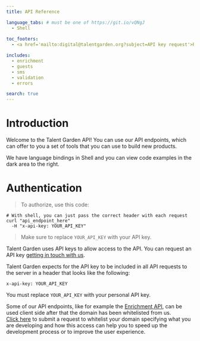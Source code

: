 ```yaml
---
title: API Reference

language_tabs: # must be one of https://git.io/vQNgJ
  - Shell
  
toc_footers:
  - <a href='mailto:digital@talentgarden.org?subject=API key request'>Request an API key</a>

includes:
  - enrichment
  - guests
  - sms
  - validation
  - errors

search: true
---
```


# Introduction

Welcome to the Talent Garden API! You can use our API endpoints, which can offer to you a set of tools that you can use to build new products.

We have language bindings in Shell and you can view code examples in the dark area to the right.

# Authentication

> To authorize, use this code:

```shell
# With shell, you can just pass the correct header with each request
curl "api_endpoint_here"
  -H "x-api-key: YOUR_API_KEY"
```

> Make sure to replace `YOUR_API_KEY` with your API key.

Talent Garden uses API keys to allow access to the API. You can request an API key <a href='mailto:digital@talentgarden.org?subject=API key request'>getting in touch with us</a>.

Talent Garden expects for the API key to be included in all API requests to the server in a header that looks like the following:

`x-api-key: YOUR_API_KEY`

<aside class="notice">
You must replace <code>YOUR_API_KEY</code> with your personal API key.
</aside>

Some of our API endpoints, like for example the <a href="/#enrichment">Enrichment API</a>, can be used client side after that the domain has been whitelisted from us.<br>
<a href="mailto:digital@talentgarden.org?subject=[API Request] domain whitelist">Click here</a> to submit a request to whitelist your domain specifying what you are developing and how this access can help you to speed up the development process or to improve the user experience.
